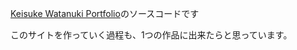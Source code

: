 [Keisuke Watanuki Portfolio](https://keisukewatanuki.work)のソースコードです

このサイトを作っていく過程も、1つの作品に出来たらと思っています。
